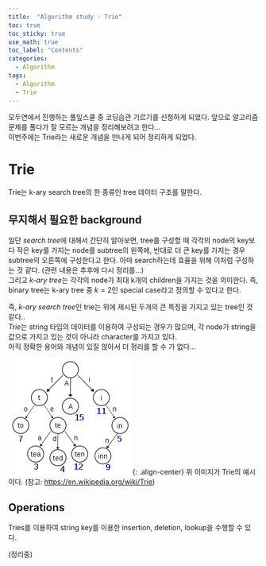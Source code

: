 ```yaml
---
title:  "Algorithm study - Trie"
toc: true
toc_sticky: true
use_math: true
toc_label: "Contents"
categories: 
  - Algorithm
tags:
  - Algorithm
  - Trie
---
```


모두연에서 진행하는 풀잎스쿨 중 코딩습관 기르기를 신청하게 되었다. 앞으로 알고리즘 문제를 풀다가 잘 모르는 개념을 정리해보려고 한다...   
이번주에는 Trie라는 새로운 개념을 만나게 되어 정리하게 되었다.   

# Trie
Trie는 k-ary search tree의 한 종류인 tree 데이터 구조를 말한다.   

## 무지해서 필요한 background
일단 *search tree*에 대해서 간단히 알아보면, 
tree를 구성할 때 각각의 node의 key보다 작은 key를 가지는 node를 subtree의 왼쪽에, 반대로 더 큰 key를 가지는 경우 subtree의 오른쪽에 구성한다고 한다. 아마 search하는데 효율을 위해 이처럼 구성하는 것 같다. (관련 내용은 추후에 다시 정리를...)   
그리고 *k-ary tree*는 각각의 node가 최대 k개의 children을 가지는 것을 의미한다. 즉, binary tree는 k-ary tree 중 $k=2$인 special case라고 정의할 수 있다고 한다. 

즉, *k-ary search tree*인 trie는 위에 제시된 두개의 큰 특징을 가지고 있는 tree인 것 같다..   
*Trie*는 string 타입의 데이터를 이용하여 구성되는 경우가 많으며, 각 node가 string을 값으로 가지고 있는 것이 아니라 character를 가지고 있다.   
아직 정확한 용어와 개념이 있질 않아서 더 정리를 할 수 가 없다...   


![Ref; Wikipedia](/imgs/041822_post/Trie_example.png){: .align-center}
위 이미지가 Trie의 예시이다. (참고: https://en.wikipedia.org/wiki/Trie)

## Operations
Tries를 이용하여 string key를 이용한 insertion, deletion, lookup을 수행할 수 있다.   

(정리중)